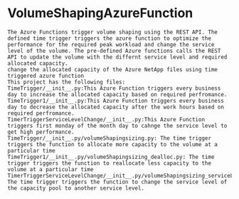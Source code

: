 # VolumeShapingAzureFunction
    The Azure Functions trigger volume shaping using the REST API. The defined time trigger triggers the azure function to optimize the performance for the required peak workload and change the service level of the volume. The pre-defined Azure functions calls the REST API to update the volume with the differnt service level and required allocated capacity.
    change the allocated capacity of the Azure NetApp files using time triggered azure function
    This project has the following files:
    TimeTrigger/__init__.py:This Azure Function triggers every business day to increase the allocated capacity based on required perfromance.
    TimeTrigger1/__init__.py:This Azure Function triggers every business day to decrease the allocated capacity after the work hours based on required perfromance.
    TimerTriggerServiceLevelChange/__init__.py:This Azure Function triggers first monday of the month day to cahnge the service level to get high performance.
    TimeTrigger/__init__.py/volumeShapingsizing.py: The time trigger triggers the function to allocate more capacity to the volume at a particular time
    TimeTrigger1/__init__.py/volumeShapingsizing_dealloc.py: The time trigger triggers the function to reallocate less capacity to the volume at a particular time
    TimerTriggerServiceLevelChange/__init__.py/volumeShapingsizing_serviceLevel.py: The time trigger triggers the function to change the service level of the capacity pool to another service level. 
